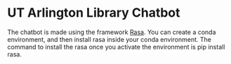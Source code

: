 # UT Arlington Library Chatbot
The chatbot is made using the framework [Rasa](https://rasa.com/docs/rasa/). You can create a conda environment, and then install rasa inside your conda environment. The command to install the rasa once you activate the environment is pip install rasa.

